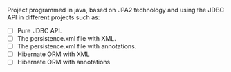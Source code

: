 Project programmed in java, based on JPA2 technology and using the JDBC API in different projects such as:

- [ ] Pure JDBC API.
- [ ] The persistence.xml file with XML.
- [ ] The persistence.xml file with annotations.
- [ ] Hibernate ORM with XML
- [ ] Hibernate ORM with annotations